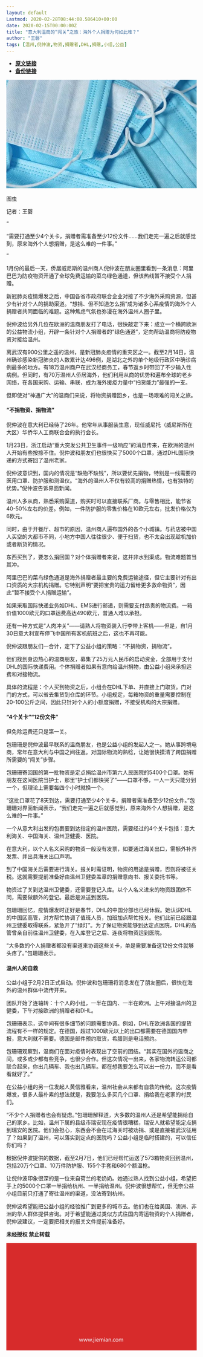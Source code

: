 ```yaml
---
layout: default
Lastmod: 2020-02-28T08:44:08.586410+00:00
date: 2020-02-15T00:00:00Z
title: "意大利温商的“闯关”之旅：海外个人捐赠为何如此难？"
author: "王磬"
tags: [温州,倪仲波,物资,捐赠者,DHL,捐赠,小组,公益]
---
```


* [**原文链接**](http://mp.weixin.qq.com/s?__biz=MjM5NTE0ODc2Nw==&mid=2650463377&idx=1&sn=11ed4a1dae6b4f65576aa045adddb3b3&chksm=bef29a2189851337e66819368c7503e17d0a156204021ed40b1cfdb48156ed07d5d6f2c6e1cf#rd)
* [**备份链接**](http://archive.today/q4DqX)


![](/images/post/149a13278c5add21f39e25704d0fb879.jpg)

图虫

记者：王磬    

“

  

“需要打通至少4个关卡，捐赠者需准备至少12份文件……我们走完一遍之后就感觉到，原来海外个人想捐赠，是这么难的一件事。”

  

”

1月份的最后一天，侨居威尼斯的温州商人倪仲波在朋友圈里看到一条消息：阿里巴巴为防疫物资开通了全球免费运输的菜鸟绿色通道，但该热线暂不接受个人捐赠。  

新冠肺炎疫情爆发之后，中国各省市政府联合企业对接了不少海外采购资源，但甚少有针对个人的捐助渠道。“想捐、但不知道怎么捐”成为诸多心系疫情的海外个人捐赠者共同面临的难题。这种焦虑气氛也弥漫在海外温州人圈子里。

倪仲波给另外几位在欧洲的温商朋友打了电话，很快敲定下来：成立一个横跨欧洲的公益物流小组，开辟一条针对个人捐赠者的“绿色通道”，定向帮助温商将防疫物资对接给温州。

离武汉有900公里之遥的温州，是新冠肺炎疫情的重灾区之一。截至2月14日，温州确诊感染新冠肺炎的人数累计达496例，是湖北之外的单个地级行政区中确诊病例最多的地方。有18万温州商户在武汉经商务工，春节返乡时带回了不少输入性病例。但同时，有70万温州人侨居海外，他们利用从商的优势和遍布全球的老乡网络，在各国采购、运输、串联，成为海外援疫力量中“扫货能力”最强的一支。

但即使对“神通广大”的温商们来说，将物资捐赠回乡，也是一场艰难的闯关之旅。

  

  

#### **“不捐物资、捐物流”**  

倪仲波在意大利已经待了26年。他常年从事服装生意，现任威尼托（威尼斯所在大区）华侨华人工商联合会的执行会长。

1月23日，浙江启动“重大突发公共卫生事件一级响应”的消息传来，在欧洲的温州人开始有些按捺不住。倪仲波和朋友们也很快买了5000个口罩，通过DHL国际快递的方式寄回了温州老家。

倪仲波意识到，国内的情况是“缺物不缺钱”，所以要优先捐物，特别是一线需要的医用口罩、防护服和测温仪。“海外的温州人不仅有较高的捐赠热情，也有独特的优势。”倪仲波告诉界面新闻。

温州人多从商，熟悉采购渠道，购买时可以直接联系厂商。与零售相比，能节省40-50%左右的价差。例如，一件防护服的零售价格在10欧元左右，批发价格仅为6欧元。

同时，由于开餐厅、超市的原因，温州商人遍布国外的各个小城镇。与药店被中国人买空的大都市不同，小地方中国人往往很少、便于扫货，也不太会出现趁机加价或者断货的情况。

东西买到了，要怎么捐回国？对个体捐赠者来说，这并非水到渠成。物流难题首当其冲。

阿里巴巴的菜鸟绿色通道是海外捐赠者最主要的免费运输途径，但它主要针对有出口资质的大宗机构捐赠。它特别声明“要把宝贵的运力留给更多救命物资”，因此“暂不接受个人捐赠运输”。

如果采取国际快递业务如DHL、EMS进行邮递，则需要支付昂贵的物流费。一箱价值1000欧元的口罩运费高达490欧元，普通人难以承担。

还有一种方式是“人肉冲关”——请熟人将物资装入行李带上客机——但是，自1月30日意大利宣布停飞中国所有客机航班之后，这也不再可能。

倪仲波跟朋友们一合计，定下了公益小组的策略：“不捐物资，捐物流”。

他们找到身边热心的温商朋友，募集了25万元人民币的启动资金，全部用于支付DHL的国际快递费用。个体捐赠者如果有意向给温州捐物，由公益小组来承担运费和对接物流。

具体的流程是：个人买到物资之后，小组会在DHL下单、并直接上门取货。门对门的方式，可以省去集货到仓库的环节。小组规定，每箱物资的重量需要控制在20-100公斤之间，因此只针对个人的小额度捐赠，不接受机构的大宗捐赠。

  

  

#### **“4个关卡”“12份文件”**  

但免除运费还只是第一关。

包珊珊是倪仲波最早联系的温商朋友，也是公益小组的发起人之一。她从事跨境电商，常年在意大利与中国之间往返。对国际物流的熟稔，让她很快摸清了跨国捐赠所需要的“闯关”步骤。

包珊珊寄回国的第一批物资是定点捐给温州市第六人民医院的5400个口罩。她有朋友在这间医院当护士，那里“护士们都快哭了”——口罩不够，一人一天只能分到一个，但理论上需要每四个小时就换一个。

“这批口罩花了8天到达，需要打通至少4个关卡，捐赠者需准备至少12份文件。”包珊珊对界面新闻表示，“我们走完一遍之后就感觉到，原来海外个人想捐赠，是这么难的一件事。”

一个从意大利出发的包裹要到达指定的温州医院，需要经过的4个关卡包括：意大利海关、中国海关、温州卫健委、医院。

在意大利，以个人名义采购的物资一般没有发票，如要通过海关出口，需额外补齐发票、并出具海关出口声明。

到了中国海关后需要进行清关。报关时需证明，物资的用途是捐赠，否则将被征关税。这就需要提前准备好由温州卫健委盖章的捐赠意向书、报关委托书等。

物资过了关到达温州卫健委，还需要登记入库。以个人名义进来的物资跟团体不同，需要做额外的登记。最后是派送到医院。

包珊珊回忆，疫情爆发时正好是春节，DHL的中国分部也已经休假。她认识DHL的中国区高管，对方帮忙协调了值班人员，加班加点帮忙报关。他们此前已经跟温州卫健委取得联系，紧急开了“绿灯”。为了保证物资能够到达定点医院，DHL的高管曾亲自前往温州卫健委，在入库登记之后、连夜将物资运到医院。

“大多数的个人捐赠者都没有渠道来协调这些关卡，单是需要准备这12份文件就够头疼了。”包珊珊表示。

  

  

#### **温州人的自救**  

公益小组于2月2日正式启动。倪仲波和包珊珊将消息发在了朋友圈后，很快在海外的温州群体中流传开来。

团队开始了连轴转：十个人的小组，一半在国内、一半在欧洲。上午对接温州的卫健委，下午对接欧洲的捐赠者和DHL。

包珊珊表示，这中间有很多细节的问题需要协调。例如，DHL在欧洲各国的提货流程有不一样的规定。在德国，超过1000欧元以上的出口都需要在德国国内申报，意大利就不需要。德国是邮件预约取货，希腊则是电话预约。

包珊珊观察到，温商们在面对疫情时表现出了空前的团结。“其实在国外的温商之间，或多或少都有些竞争，也很少合作。但这次情况一出来，各家物流转运公司都联合起来，你出几辆车、我也出几辆车。都在想我要怎么可以出一份力，而不是看看就好了。”

在公益小组的另一位发起人黄信雅看来，温州社会从来都有自救的传统。这次疫情爆发，很多人最朴素的想法就是，我要怎么多买几个口罩、捐给我在老家的村民们。

“不少个人捐赠者也会有疑虑。”包珊珊解释道，大多数的温州人还是希望能捐给自己的家乡。比如，温州下属的县级市瑞安现在疫情很糟糕，瑞安人就希望能定点捐到瑞安的医院。他们会担心，东西会不会在过海关时被劝捐、或是直接被武汉征用了？如果到了温州，可以落实到定点的医院吗？公益小组是临时搭建的，可以信任你们吗？

根据倪仲波提供的数据，截至2月7日，他们已经帮忙运送了573箱物资回到温州，包括20万个口罩、10万件防护服、155个手套和680个额温枪。

让倪仲波印象很深的是一位来自荷兰的老奶奶。她通过熟人找到公益小组，希望把手上的5000个口罩一半捐给杭州、一半捐给温州。倪仲波很想帮忙，但无奈公益小组目前只打通了寄往温州的渠道，没法寄到杭州。

倪仲波希望能把公益小组的经验推广到更多的城市去。他们也在给美国、澳洲、非洲的华人群体提供咨询。对于希望能通过类似方式往国内寄运物资的个人捐赠者，倪仲波建议，一定要把相关的报关文件提前准备好。

  

**未经授权 禁止转载**

  

  

![](/images/post/3ef9527fd7edfb43b0c70486c7a956af.jpg)

